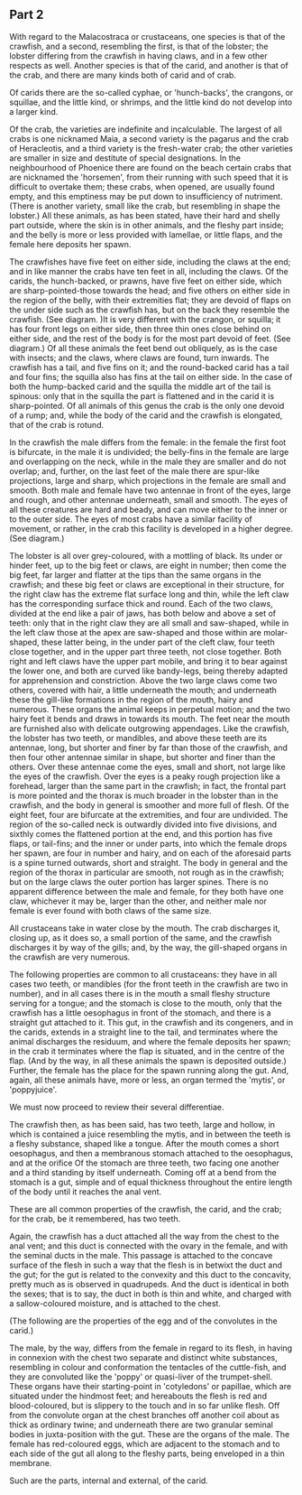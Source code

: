 ## Part 2

With regard to the Malacostraca or crustaceans, one species is that of the crawfish, and a second, resembling the first, is that of the lobster; the lobster differing from the crawfish in having claws, and in a few other respects as well.
Another species is that of the carid, and another is that of the crab, and there are many kinds both of carid and of crab.

Of carids there are the so-called cyphae, or 'hunch-backs', the crangons, or squillae, and the little kind, or shrimps, and the little kind do not develop into a larger kind.

Of the crab, the varieties are indefinite and incalculable.
The largest of all crabs is one nicknamed Maia, a second variety is the pagarus and the crab of Heracleotis, and a third variety is the fresh-water crab; the other varieties are smaller in size and destitute of special designations.
In the neighbourhood of Phoenice there are found on the beach certain crabs that are nicknamed the 'horsemen', from their running with such speed that it is difficult to overtake them; these crabs, when opened, are usually found empty, and this emptiness may be put down to insufficiency of nutriment.
(There is another variety, small like the crab, but resembling in shape the lobster.)
All these animals, as has been stated, have their hard and shelly part outside, where the skin is in other animals, and the fleshy part inside; and the belly is more or less provided with lamellae, or little flaps, and the female here deposits her spawn.

The crawfishes have five feet on either side, including the claws at the end; and in like manner the crabs have ten feet in all, including the claws.
Of the carids, the hunch-backed, or prawns, have five feet on either side, which are sharp-pointed-those towards the head; and five others on either side in the region of the belly, with their extremities flat; they are devoid of flaps on the under side such as the crawfish has, but on the back they resemble the crawfish.
(See diagram.
)It is very different with the crangon, or squilla; it has four front legs on either side, then three thin ones close behind on either side, and the rest of the body is for the most part devoid of feet.
(See diagram.)
Of all these animals the feet bend out obliquely, as is the case with insects; and the claws, where claws are found, turn inwards.
The crawfish has a tail, and five fins on it; and the round-backed carid has a tail and four fins; the squilla also has fins at the tail on either side.
In the case of both the hump-backed carid and the squilla the middle art of the tail is spinous: only that in the squilla the part is flattened and in the carid it is sharp-pointed.
Of all animals of this genus the crab is the only one devoid of a rump; and, while the body of the carid and the crawfish is elongated, that of the crab is rotund.

In the crawfish the male differs from the female: in the female the first foot is bifurcate, in the male it is undivided; the belly-fins in the female are large and overlapping on the neck, while in the male they are smaller and do not overlap; and, further, on the last feet of the male there are spur-like projections, large and sharp, which projections in the female are small and smooth.
Both male and female have two antennae in front of the eyes, large and rough, and other antennae underneath, small and smooth.
The eyes of all these creatures are hard and beady, and can move either to the inner or to the outer side.
The eyes of most crabs have a similar facility of movement, or rather, in the crab this facility is developed in a higher degree.
(See diagram.)

The lobster is all over grey-coloured, with a mottling of black.
Its under or hinder feet, up to the big feet or claws, are eight in number; then come the big feet, far larger and flatter at the tips than the same organs in the crawfish; and these big feet or claws are exceptional in their structure, for the right claw has the extreme flat surface long and thin, while the left claw has the corresponding surface thick and round.
Each of the two claws, divided at the end like a pair of jaws, has both below and above a set of teeth: only that in the right claw they are all small and saw-shaped, while in the left claw those at the apex are saw-shaped and those within are molar-shaped, these latter being, in the under part of the cleft claw, four teeth close together, and in the upper part three teeth, not close together.
Both right and left claws have the upper part mobile, and bring it to bear against the lower one, and both are curved like bandy-legs, being thereby adapted for apprehension and constriction.
Above the two large claws come two others, covered with hair, a little underneath the mouth; and underneath these the gill-like formations in the region of the mouth, hairy and numerous.
These organs the animal keeps in perpetual motion; and the two hairy feet it bends and draws in towards its mouth.
The feet near the mouth are furnished also with delicate outgrowing appendages.
Like the crawfish, the lobster has two teeth, or mandibles, and above these teeth are its antennae, long, but shorter and finer by far than those of the crawfish, and then four other antennae similar in shape, but shorter and finer than the others.
Over these antennae come the eyes, small and short, not large like the eyes of the crawfish.
Over the eyes is a peaky rough projection like a forehead, larger than the same part in the crawfish; in fact, the frontal part is more pointed and the thorax is much broader in the lobster than in the crawfish, and the body in general is smoother and more full of flesh.
Of the eight feet, four are bifurcate at the extremities, and four are undivided.
The region of the so-called neck is outwardly divided into five divisions, and sixthly comes the flattened portion at the end, and this portion has five flaps, or tail-fins; and the inner or under parts, into which the female drops her spawn, are four in number and hairy, and on each of the aforesaid parts is a spine turned outwards, short and straight.
The body in general and the region of the thorax in particular are smooth, not rough as in the crawfish; but on the large claws the outer portion has larger spines.
There is no apparent difference between the male and female, for they both have one claw, whichever it may be, larger than the other, and neither male nor female is ever found with both claws of the same size.

All crustaceans take in water close by the mouth.
The crab discharges it, closing up, as it does so, a small portion of the same, and the crawfish discharges it by way of the gills; and, by the way, the gill-shaped organs in the crawfish are very numerous.

The following properties are common to all crustaceans: they have in all cases two teeth, or mandibles (for the front teeth in the crawfish are two in number), and in all cases there is in the mouth a small fleshy structure serving for a tongue; and the stomach is close to the mouth, only that the crawfish has a little oesophagus in front of the stomach, and there is a straight gut attached to it.
This gut, in the crawfish and its congeners, and in the carids, extends in a straight line to the tail, and terminates where the animal discharges the residuum, and where the female deposits her spawn; in the crab it terminates where the flap is situated, and in the centre of the flap.
(And by the way, in all these animals the spawn is deposited outside.)
Further, the female has the place for the spawn running along the gut.
And, again, all these animals have, more or less, an organ termed the 'mytis', or 'poppyjuice'.

We must now proceed to review their several differentiae.

The crawfish then, as has been said, has two teeth, large and hollow, in which is contained a juice resembling the mytis, and in between the teeth is a fleshy substance, shaped like a tongue.
After the mouth comes a short oesophagus, and then a membranous stomach attached to the oesophagus, and at the orifice Of the stomach are three teeth, two facing one another and a third standing by itself underneath.
Coming off at a bend from the stomach is a gut, simple and of equal thickness throughout the entire length of the body until it reaches the anal vent.

These are all common properties of the crawfish, the carid, and the crab; for the crab, be it remembered, has two teeth.

Again, the crawfish has a duct attached all the way from the chest to the anal vent; and this duct is connected with the ovary in the female, and with the seminal ducts in the male.
This passage is attached to the concave surface of the flesh in such a way that the flesh is in betwixt the duct and the gut; for the gut is related to the convexity and this duct to the concavity, pretty much as is observed in quadrupeds.
And the duct is identical in both the sexes; that is to say, the duct in both is thin and white, and charged with a sallow-coloured moisture, and is attached to the chest.

(The following are the properties of the egg and of the convolutes in the carid.)

The male, by the way, differs from the female in regard to its flesh, in having in connexion with the chest two separate and distinct white substances, resembling in colour and conformation the tentacles of the cuttle-fish, and they are convoluted like the 'poppy' or quasi-liver of the trumpet-shell.
These organs have their starting-point in 'cotyledons' or papillae, which are situated under the hindmost feet; and hereabouts the flesh is red and blood-coloured, but is slippery to the touch and in so far unlike flesh.
Off from the convolute organ at the chest branches off another coil about as thick as ordinary twine; and underneath there are two granular seminal bodies in juxta-position with the gut.
These are the organs of the male.
The female has red-coloured eggs, which are adjacent to the stomach and to each side of the gut all along to the fleshy parts, being enveloped in a thin membrane.

Such are the parts, internal and external, of the carid.

